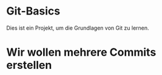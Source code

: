 # Git-Basics
Dies ist ein Projekt, um die Grundlagen von Git zu lernen.

# Wir wollen mehrere Commits erstellen
